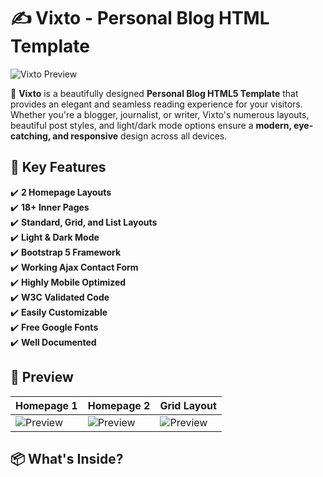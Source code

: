 # ✍️ Vixto - Personal Blog HTML Template  

![Vixto Preview](https://market-resized.envatousercontent.com/themeforest.net/files/490712994/preview/preview.__large_preview.jpg?auto=format&q=94&cf_fit=crop&gravity=top&h=8000&w=590&s=596e9d800f126154ab53bdaadc87a4334b106690b4e306062fd1ea41baf35249)  

🚀 **Vixto** is a beautifully designed **Personal Blog HTML5 Template** that provides an elegant and seamless reading experience for your visitors. Whether you're a blogger, journalist, or writer, Vixto's numerous layouts, beautiful post styles, and light/dark mode options ensure a **modern, eye-catching, and responsive** design across all devices.  

## 🌟 Key Features  

✔️ **2 Homepage Layouts**  
✔️ **18+ Inner Pages**  
✔️ **Standard, Grid, and List Layouts**  
✔️ **Light & Dark Mode**  
✔️ **Bootstrap 5 Framework**  
✔️ **Working Ajax Contact Form**  
✔️ **Highly Mobile Optimized**  
✔️ **W3C Validated Code**  
✔️ **Easily Customizable**  
✔️ **Free Google Fonts**  
✔️ **Well Documented**  

## 📸 Preview  

| Homepage 1 | Homepage 2 | Grid Layout |  
|------------|------------|------------|  
| ![Preview](https://market-resized.envatousercontent.com/themeforest.net/files/490712994/preview/preview.__large_preview.jpg?auto=format&q=94&cf_fit=crop&gravity=top&h=8000&w=590&s=596e9d800f126154ab53bdaadc87a4334b106690b4e306062fd1ea41baf35249) | ![Preview](https://market-resized.envatousercontent.com/themeforest.net/files/490712994/preview/preview.__large_preview.jpg?auto=format&q=94&cf_fit=crop&gravity=top&h=8000&w=590&s=596e9d800f126154ab53bdaadc87a4334b106690b4e306062fd1ea41baf35249) | ![Preview](https://market-resized.envatousercontent.com/themeforest.net/files/490712994/preview/preview.__large_preview.jpg?auto=format&q=94&cf_fit=crop&gravity=top&h=8000&w=590&s=596e9d800f126154ab53bdaadc87a4334b106690b4e306062fd1ea41baf35249) |  

## 📦 What's Inside?  

